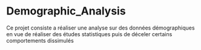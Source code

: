 # Demographic_Analysis
Ce projet consiste a réaliser une analyse sur des données démographiques en vue de réaliser des études statistiques puis de déceler certains comportements dissimulés 
